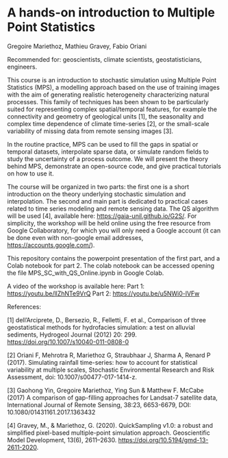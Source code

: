 # A hands-on introduction to Multiple Point Statistics

Gregoire Mariethoz, Mathieu Gravey, Fabio Oriani



Recommended for: geoscientists, climate scientists, geostatisticians, engineers.

This course is an introduction to stochastic simulation using Multiple Point Statistics (MPS), a modelling approach based on the use of training images with the aim of generating realistic heterogeneity characterizing natural processes. This family of techniques has been shown to be particularly suited for representing complex spatial/temporal features, for example the connectivity and geometry of geological units [1], the seasonality and complex time dependence of climate time-series [2], or the small-scale variability of missing data from remote sensing images [3].

In the routine practice, MPS can be used to fill the gaps in spatial or temporal datasets, interpolate sparse data, or simulate random fields to study the uncertainty of a process outcome. We will present the theory behind MPS, demonstrate an open-source code, and give practical tutorials on how to use it.

The course will be organized in two parts: the first one is a short introduction on the theory underlying stochastic simulation and interpolation. The second and main part is dedicated to practical cases related to time series modeling and remote sensing data. The QS algorithm will be used [4], available here: https://gaia-unil.github.io/G2S/. For simplicity, the workshop will be held online using the free resource from Google Collaboratory, for which you will only need a Google account (it can be done even with non-google email addresses, https://accounts.google.com/).

This repository contains the powerpoint presentation of the first part, and a Colab notebook for part 2. The colab notebook can be accessed opening the file MPS_SC_with_QS_Online.ipynb in Google Colab.

A video of the workshop is available here: 
Part 1: https://youtu.be/llZhNTe9VrQ
Part 2: https://youtu.be/u5NWi0-lVFw

References:

[1] dell’Arciprete, D., Bersezio, R., Felletti, F. et al., Comparison of three geostatistical methods for hydrofacies simulation: a test on alluvial sediments, Hydrogeol Journal (2012) 20: 299. https://doi.org/10.1007/s10040-011-0808-0

[2] Oriani F, Mehrotra R, Mariethoz G, Straubhaar J, Sharma A, Renard P (2017). Simulating rainfall time-series: how to account for statistical variability at multiple scales, Stochastic Environmental Research and Risk Assessment, doi: 10.1007/s00477-017-1414-z.

[3] Gaohong Yin, Gregoire Mariethoz, Ying Sun & Matthew F. McCabe (2017) A comparison of gap-filling approaches for Landsat-7 satellite data, International Journal of Remote Sensing, 38:23, 6653-6679, DOI: 10.1080/01431161.2017.1363432

[4] Gravey, M., & Mariethoz, G. (2020). QuickSampling v1.0: a robust and simplified pixel-based multiple-point simulation approach. Geoscientific Model Development, 13(6), 2611–2630. https://doi.org/10.5194/gmd-13-2611-2020.


